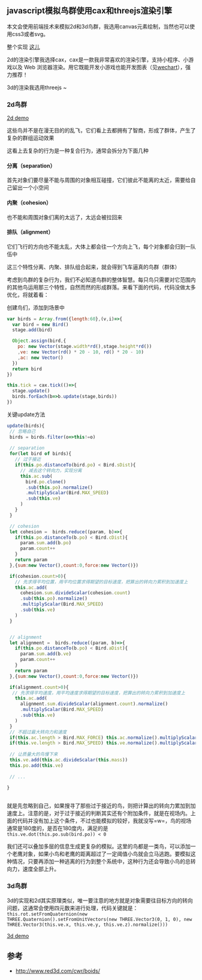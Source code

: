 ## javascript模拟鸟群使用cax和threejs渲染引擎

本文会使用前端技术来模拟2d和3d鸟群，我选用canvas元素绘制，当然也可以使用css3或者svg。

整个实现 [这儿](https://dwqdaiwenqi.github.io/flocking-tutorial/site)

2d的渲染引擎我选择cax，cax是一款我非常喜欢的渲染引擎，支持小程序、小游戏以及 Web 浏览器渲染。用它既能开发小游戏也能开发图表（见[wechart](https://github.com/dntzhang/wechart)），强力推荐！

3d的渲染我选用threejs ~

### 2d鸟群  
[2d demo](https://dwqdaiwenqi.github.io/flocking-tutorial/site#/2d)

这些鸟并不是在漫无目的的乱飞，它们看上去都拥有了智商，形成了群体，产生了复杂的群组运动效果

这看上去复杂的行为是一种复合行为，通常会拆分为下面几种

#### 分离（separation）
首先对象们要尽量不能与周围的对象相互碰撞，它们彼此不能离的太近，需要给自己留出一个小空间


#### 内聚（cohesion）
也不能和周围对象们离的太远了，太远会被拉回来

#### 排队（alignment）
它们飞行的方向也不能太乱，大体上都会往一个方向上飞，每个对象都会归到一队伍中

这三个特性分离、内聚、排队组合起来，就会得到飞车逼真的鸟群（群体）

考虑到鸟群的复杂行为，我们不必知道鸟群的整体智慧。每只鸟只需要对它范围内的其他鸟运用那三个特性，自然而然的形成群落。来看下面的代码，代码没做太多优化，将就着看：

创建鸟们，添加到场景中
```js
var birds = Array.from({length:60},(v,i)=>{
  var bird = new Bird()
  stage.add(bird)

  Object.assign(bird,{
    po: new Vector(stage.width*rd(),stage.height*rd())
    ,ve: new Vector(rd() * 20 - 10, rd() * 20 - 10)
    ,ac: new Vector()
  }) 
  return bird
})

this.tick = cax.tick(()=>{
  stage.update()
  birds.forEach(b=>b.update(stage,birds))
})
```
关键update方法
```js
update(birds){
 // 忽略自己
 birds = birds.filter(o=>this!=o)
 
 // separation
 for(let bird of birds){
   // 过于接近
   if(this.po.distanceTo(bird.po) < Bird.sDist){
     // 减去这个转向力，实现分离
     this.ac.sub(
       bird.po.clone()
       .sub(this.po).normalize()
       .multiplyScalar(Bird.MAX_SPEED)
       .sub(this.ve)
     )
   } 
 }

 // cohesion
 let cohesion =  birds.reduce((param, b)=>{
   if(this.po.distanceTo(b.po) < Bird.cDist){
     param.sum.add(b.po)
     param.count++
   }
   return param
 },{sum:new Vector(),count:0,force:new Vector()})

 if(cohesion.count>0){
   // 先求得平均位置，用平均位置求得期望的目标速度，把算出的转向力累积到加速度上
   this.ac.add(
     cohesion.sum.divideScalar(cohesion.count)
     .sub(this.po).normalize()
     .multiplyScalar(Bird.MAX_SPEED)
     .sub(this.ve)
   )
 }


 // alignment
 let alignment =  birds.reduce((param, b)=>{
   if(this.po.distanceTo(b.po) < Bird.aDist){
     param.sum.add(b.ve)
     param.count++
   }
   return param
 },{sum:new Vector(),count:0,force:new Vector()})

 if(alignment.count>0){
  // 先求得平均速度，用平均速度求得期望的目标速度，把算出的转向力累积到加速度上
   this.ac.add(
     alignment.sum.divideScalar(alignment.count).normalize()
     .multiplyScalar(Bird.MAX_SPEED)
     .sub(this.ve) 
   )
 }
 // 不超过最大转向力和速度
 if(this.ac.length > Bird.MAX_FORCE) this.ac.normalize().multiplyScalar(Bird.MAX_FORCE)
 if(this.ve.length > Bird.MAX_SPEED) this.ve.normalize().multiplyScalar(Bird.MAX_SPEED)
 
 // 让质量大的鸟慢下来
 this.ve.add(this.ac.divideScalar(this.mass))
 this.po.add(this.ve) 
 
 // ...
  
}
 
```
就是先忽略到自己，如果搜寻了那些过于接近的鸟，则把计算出的转向力累加到加速度上。注意的是，对于过于接近的判断其实还有个附加条件，就是在视场内。上面的代码并没有加上这个条件，不过也能模拟的较好，我就没写=w=，鸟的视场通常是180度的，是否在180度内，满足的是 ` this.ve.dot(this.po.sub(bird.po)) < 0 `

我们还可以叠加多层的信息生成更复杂的模拟。这里的鸟都是一类鸟，可以添加一个老鹰对象，如果小鸟和老鹰的距离超过了一定阈值小鸟就会立马逃跑。要模拟这种情况，只要再添加一种逃离的行为到整个系统中，这种行为还会导致小鸟的总转向力，速度全部上升。

### 3d鸟群 
3d的实现和2d其实原理类似，唯一要注意的地方就是对象需要往目标方向的转向问题，这通常会使用四元数来进行处理，代码关键就是：
` this.rot.setFromQuaternion(new THREE.Quaternion().setFromUnitVectors(new THREE.Vector3(0, 1, 0), new THREE.Vector3(this.ve.x, this.ve.y, this.ve.z).normalize()))`

[3d demo](https://dwqdaiwenqi.github.io/flocking-tutorial/site#/3d)


## 参考
* http://www.red3d.com/cwr/boids/





